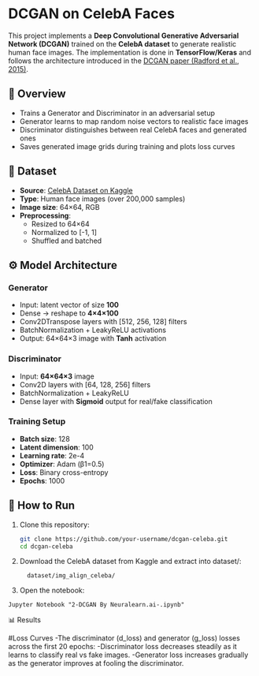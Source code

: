 # DCGAN on CelebA Faces

This project implements a **Deep Convolutional Generative Adversarial Network (DCGAN)** trained on the **CelebA dataset** to generate realistic human face images. The implementation is done in **TensorFlow/Keras** and follows the architecture introduced in the [DCGAN paper (Radford et al., 2015)](https://arxiv.org/abs/1511.06434).



## 📌 Overview
- Trains a Generator and Discriminator in an adversarial setup
- Generator learns to map random noise vectors to realistic face images
- Discriminator distinguishes between real CelebA faces and generated ones
- Saves generated image grids during training and plots loss curves


## 📂 Dataset
- **Source**: [CelebA Dataset on Kaggle](https://www.kaggle.com/datasets/jessicali9530/celeba-dataset)  
- **Type**: Human face images (over 200,000 samples)  
- **Image size**: 64×64, RGB  
- **Preprocessing**:
  - Resized to 64×64
  - Normalized to [-1, 1]
  - Shuffled and batched



## ⚙️ Model Architecture

### Generator
- Input: latent vector of size **100**
- Dense → reshape to **4×4×100**
- Conv2DTranspose layers with [512, 256, 128] filters
- BatchNormalization + LeakyReLU activations
- Output: 64×64×3 image with **Tanh** activation

### Discriminator
- Input: **64×64×3** image
- Conv2D layers with [64, 128, 256] filters
- BatchNormalization + LeakyReLU
- Dense layer with **Sigmoid** output for real/fake classification

### Training Setup
- **Batch size**: 128  
- **Latent dimension**: 100  
- **Learning rate**: 2e-4  
- **Optimizer**: Adam (β1=0.5)  
- **Loss**: Binary cross-entropy  
- **Epochs**: 1000  


## 🚀 How to Run

1. Clone this repository:
   ```bash
   git clone https://github.com/your-username/dcgan-celeba.git
   cd dcgan-celeba
   ```

2. Download the CelebA dataset from Kaggle and extract into dataset/:
   ```
     dataset/img_align_celeba/
   ```


 3. Open the notebook:
   ```
  Jupyter Notebook "2-DCGAN By Neuralearn.ai-.ipynb"

   ```


📊 Results

#Loss Curves
 -The discriminator (d_loss) and generator (g_loss) losses across the first 20 epochs:
 -Discriminator loss decreases steadily as it learns to classify real vs fake images.
 -Generator loss increases gradually as the generator improves at fooling the discriminator.

 

